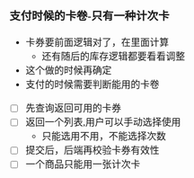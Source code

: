 <span  style="font-family: Simsun,serif; font-size: 17px; ">

### 支付时候的卡卷-只有一种计次卡

- 卡券要前面逻辑对了，在里面计算
    - 还有随后的库存逻辑都要看看调整
- 这个做的时候再确定
- 支付的时候需要判断能用的卡卷
- [ ] 先查询返回可用的卡券
- [ ] 返回一个列表,用户可以手动选择使用
    - 只能选用不用，不能选择次数
- [ ] 提交后，后端再校验卡券有效性
- [ ] 一个商品只能用一张计次卡

</span>